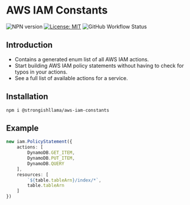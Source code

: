 # AWS IAM Constants

![NPN version](https://img.shields.io/npm/v/@strongishllama/aws-iam-constants)
[![License: MIT](https://img.shields.io/badge/License-MIT-yellow.svg)](https://raw.githubusercontent.com/strongishllama/aws-iam-constants/main/LICENSE)
![GitHub Workflow Status](https://img.shields.io/github/workflow/status/strongishllama/aws-iam-constants/Release)

## Introduction
* Contains a generated enum list of all AWS IAM actions.
* Start building AWS IAM policy statements without having to check for typos in your actions.
* See a full list of available actions for a service.

## Installation
```
npm i @strongishllama/aws-iam-constants
```

## Example
```ts
new iam.PolicyStatement({
    actions: [
        DynamoDB.GET_ITEM,
        DynamoDB.PUT_ITEM,
        DynamoDB.QUERY
    ],
    resources: [
        `${table.tableArn}/index/*`,
        table.tableArn
    ]
})
```
